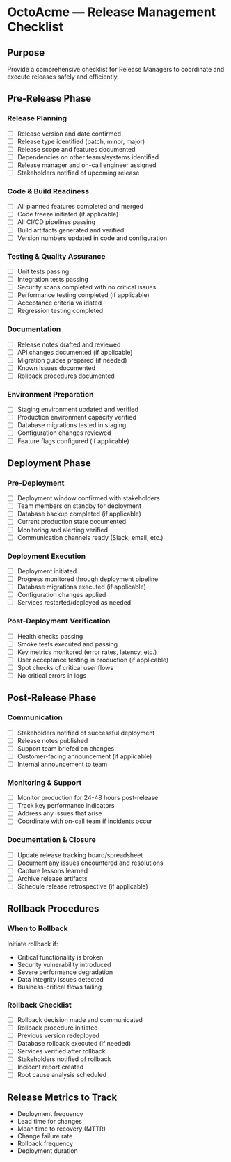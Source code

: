 # OctoAcme — Release Management Checklist

## Purpose
Provide a comprehensive checklist for Release Managers to coordinate and execute releases safely and efficiently.

## Pre-Release Phase

### Release Planning
- [ ] Release version and date confirmed
- [ ] Release type identified (patch, minor, major)
- [ ] Release scope and features documented
- [ ] Dependencies on other teams/systems identified
- [ ] Release manager and on-call engineer assigned
- [ ] Stakeholders notified of upcoming release

### Code & Build Readiness
- [ ] All planned features completed and merged
- [ ] Code freeze initiated (if applicable)
- [ ] All CI/CD pipelines passing
- [ ] Build artifacts generated and verified
- [ ] Version numbers updated in code and configuration

### Testing & Quality Assurance
- [ ] Unit tests passing
- [ ] Integration tests passing
- [ ] Security scans completed with no critical issues
- [ ] Performance testing completed (if applicable)
- [ ] Acceptance criteria validated
- [ ] Regression testing completed

### Documentation
- [ ] Release notes drafted and reviewed
- [ ] API changes documented (if applicable)
- [ ] Migration guides prepared (if needed)
- [ ] Known issues documented
- [ ] Rollback procedures documented

### Environment Preparation
- [ ] Staging environment updated and verified
- [ ] Production environment capacity verified
- [ ] Database migrations tested in staging
- [ ] Configuration changes reviewed
- [ ] Feature flags configured (if applicable)

## Deployment Phase

### Pre-Deployment
- [ ] Deployment window confirmed with stakeholders
- [ ] Team members on standby for deployment
- [ ] Database backup completed (if applicable)
- [ ] Current production state documented
- [ ] Monitoring and alerting verified
- [ ] Communication channels ready (Slack, email, etc.)

### Deployment Execution
- [ ] Deployment initiated
- [ ] Progress monitored through deployment pipeline
- [ ] Database migrations executed (if applicable)
- [ ] Configuration changes applied
- [ ] Services restarted/deployed as needed

### Post-Deployment Verification
- [ ] Health checks passing
- [ ] Smoke tests executed and passing
- [ ] Key metrics monitored (error rates, latency, etc.)
- [ ] User acceptance testing in production (if applicable)
- [ ] Spot checks of critical user flows
- [ ] No critical errors in logs

## Post-Release Phase

### Communication
- [ ] Stakeholders notified of successful deployment
- [ ] Release notes published
- [ ] Support team briefed on changes
- [ ] Customer-facing announcement (if applicable)
- [ ] Internal announcement to team

### Monitoring & Support
- [ ] Monitor production for 24-48 hours post-release
- [ ] Track key performance indicators
- [ ] Address any issues that arise
- [ ] Coordinate with on-call team if incidents occur

### Documentation & Closure
- [ ] Update release tracking board/spreadsheet
- [ ] Document any issues encountered and resolutions
- [ ] Capture lessons learned
- [ ] Archive release artifacts
- [ ] Schedule release retrospective (if applicable)

## Rollback Procedures

### When to Rollback
Initiate rollback if:
- Critical functionality is broken
- Security vulnerability introduced
- Severe performance degradation
- Data integrity issues detected
- Business-critical flows failing

### Rollback Checklist
- [ ] Rollback decision made and communicated
- [ ] Rollback procedure initiated
- [ ] Previous version redeployed
- [ ] Database rollback executed (if needed)
- [ ] Services verified after rollback
- [ ] Stakeholders notified of rollback
- [ ] Incident report created
- [ ] Root cause analysis scheduled

## Release Metrics to Track
- Deployment frequency
- Lead time for changes
- Mean time to recovery (MTTR)
- Change failure rate
- Rollback frequency
- Deployment duration

